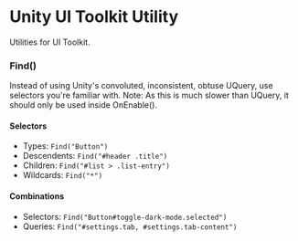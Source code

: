 # Unity UI Toolkit Utility
Utilities for UI Toolkit.

### Find()
Instead of using Unity's convoluted, inconsistent, obtuse UQuery, use selectors you're familiar with.
Note: As this is much slower than UQuery, it should only be used inside OnEnable().

#### Selectors
- Types: `Find("Button")`
- Descendents: `Find("#header .title")`
- Children: `Find("#list > .list-entry")`
- Wildcards: `Find("*")`

#### Combinations
- Selectors: `Find("Button#toggle-dark-mode.selected")`
- Queries: `Find("#settings.tab, #settings.tab-content")`
